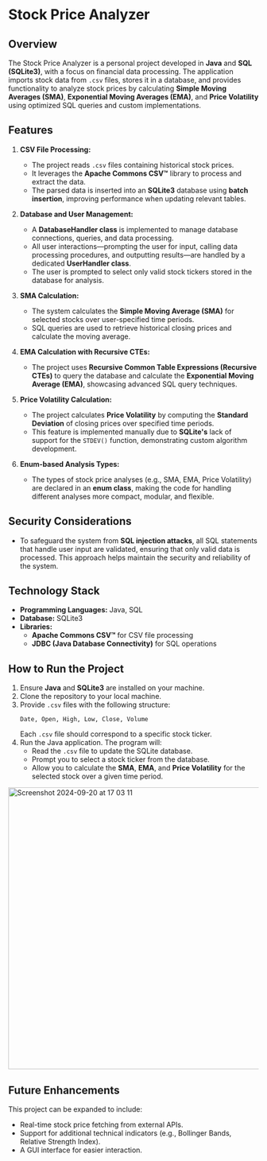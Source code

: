 # Stock Price Analyzer

## Overview
The Stock Price Analyzer is a personal project developed in **Java** and **SQL (SQLite3)**, with a focus on financial data processing. The application imports stock data from `.csv` files, stores it in a database, and provides functionality to analyze stock prices by calculating **Simple Moving Averages (SMA)**, **Exponential Moving Averages (EMA)**, and **Price Volatility** using optimized SQL queries and custom implementations.

## Features
1. **CSV File Processing:**
   - The project reads `.csv` files containing historical stock prices.
   - It leverages the **Apache Commons CSV™** library to process and extract the data.
   - The parsed data is inserted into an **SQLite3** database using **batch insertion**, improving performance when updating relevant tables.

2. **Database and User Management:**
   - A **DatabaseHandler class** is implemented to manage database connections, queries, and data processing.
   - All user interactions—prompting the user for input, calling data processing procedures, and outputting results—are handled by a dedicated **UserHandler class**.
   - The user is prompted to select only valid stock tickers stored in the database for analysis.

3. **SMA Calculation:**
   - The system calculates the **Simple Moving Average (SMA)** for selected stocks over user-specified time periods.
   - SQL queries are used to retrieve historical closing prices and calculate the moving average.

4. **EMA Calculation with Recursive CTEs:**
   - The project uses **Recursive Common Table Expressions (Recursive CTEs)** to query the database and calculate the **Exponential Moving Average (EMA)**, showcasing advanced SQL query techniques.

5. **Price Volatility Calculation:**
   - The project calculates **Price Volatility** by computing the **Standard Deviation** of closing prices over specified time periods.
   - This feature is implemented manually due to **SQLite's** lack of support for the `STDEV()` function, demonstrating custom algorithm development.

6. **Enum-based Analysis Types:**
   - The types of stock price analyses (e.g., SMA, EMA, Price Volatility) are declared in an **enum class**, making the code for handling different analyses more compact, modular, and flexible.

## Security Considerations

   - To safeguard the system from **SQL injection attacks**, all SQL statements that handle user input are validated, ensuring that only valid data is processed. This approach helps maintain the security and reliability of the system.

## Technology Stack
- **Programming Languages:** Java, SQL
- **Database:** SQLite3
- **Libraries:**
   - **Apache Commons CSV™** for CSV file processing
   - **JDBC (Java Database Connectivity)** for SQL operations

## How to Run the Project
1. Ensure **Java** and **SQLite3** are installed on your machine.
2. Clone the repository to your local machine.
3. Provide `.csv` files with the following structure:
   ```
   Date, Open, High, Low, Close, Volume
   ```
   Each `.csv` file should correspond to a specific stock ticker.
4. Run the Java application. The program will:
   - Read the `.csv` file to update the SQLite database.
   - Prompt you to select a stock ticker from the database.
   - Allow you to calculate the **SMA**, **EMA**, and **Price Volatility** for the selected stock over a given time period.
<img width="567" alt="Screenshot 2024-09-20 at 17 03 11" src="https://github.com/user-attachments/assets/9c81f43f-a5b7-42c9-9ad2-722d73e5b1c5">


## Future Enhancements
This project can be expanded to include:
- Real-time stock price fetching from external APIs.
- Support for additional technical indicators (e.g., Bollinger Bands, Relative Strength Index).
- A GUI interface for easier interaction.
